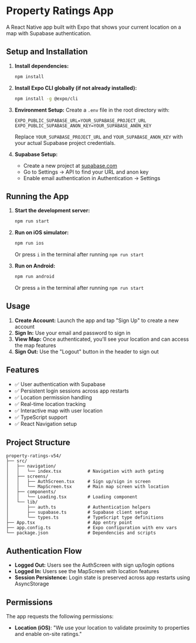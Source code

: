# Property Ratings App

A React Native app built with Expo that shows your current location on a map with Supabase authentication.

## Setup and Installation

1. **Install dependencies:**
   ```bash
   npm install
   ```

2. **Install Expo CLI globally (if not already installed):**
   ```bash
   npm install -g @expo/cli
   ```

3. **Environment Setup:**
   Create a `.env` file in the root directory with:
   ```
   EXPO_PUBLIC_SUPABASE_URL=YOUR_SUPABASE_PROJECT_URL
   EXPO_PUBLIC_SUPABASE_ANON_KEY=YOUR_SUPABASE_ANON_KEY
   ```

   Replace `YOUR_SUPABASE_PROJECT_URL` and `YOUR_SUPABASE_ANON_KEY` with your actual Supabase project credentials.

4. **Supabase Setup:**
   - Create a new project at [supabase.com](https://supabase.com)
   - Go to Settings → API to find your URL and anon key
   - Enable email authentication in Authentication → Settings

## Running the App

1. **Start the development server:**
   ```bash
   npm run start
   ```

2. **Run on iOS simulator:**
   ```bash
   npm run ios
   ```
   Or press `i` in the terminal after running `npm run start`

3. **Run on Android:**
   ```bash
   npm run android
   ```
   Or press `a` in the terminal after running `npm run start`

## Usage

1. **Create Account:** Launch the app and tap "Sign Up" to create a new account
2. **Sign In:** Use your email and password to sign in
3. **View Map:** Once authenticated, you'll see your location and can access the map features
4. **Sign Out:** Use the "Logout" button in the header to sign out

## Features

- ✅ User authentication with Supabase
- ✅ Persistent login sessions across app restarts
- ✅ Location permission handling
- ✅ Real-time location tracking
- ✅ Interactive map with user location
- ✅ TypeScript support
- ✅ React Navigation setup

## Project Structure

```
property-ratings-v54/
├── src/
│   ├── navigation/
│   │   └── index.tsx          # Navigation with auth gating
│   ├── screens/
│   │   ├── AuthScreen.tsx     # Sign up/sign in screen
│   │   └── MapScreen.tsx      # Main map screen with location
│   ├── components/
│   │   └── Loading.tsx        # Loading component
│   └── lib/
│       ├── auth.ts            # Authentication helpers
│       ├── supabase.ts        # Supabase client setup
│       └── types.ts           # TypeScript type definitions
├── App.tsx                    # App entry point
├── app.config.ts              # Expo configuration with env vars
└── package.json               # Dependencies and scripts
```

## Authentication Flow

- **Logged Out:** Users see the AuthScreen with sign up/login options
- **Logged In:** Users see the MapScreen with location features
- **Session Persistence:** Login state is preserved across app restarts using AsyncStorage

## Permissions

The app requests the following permissions:
- **Location (iOS)**: "We use your location to validate proximity to properties and enable on-site ratings."
